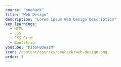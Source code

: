```yaml
---
course: "onehack"
title: "Web Design"
description: "Lorem Ipsum Web Design Description"
key_learnings:
  - HTML
  - CSS
  - CSS Grid
  - Bootstrap
youtube: "PzboFBOeazM"
icon: /content/courses/onehack/web-design.png
order: 1
---
```

